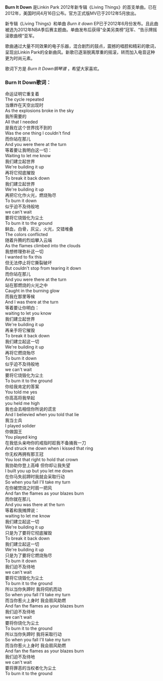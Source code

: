

**Burn It Down** 是Linkin Park 2012年新专辑《Living
Things》的首支单曲。已在2012年，美国时间4月16日公布。官方正式版MV已于2012年5月放出。

  
新专辑《Living Things》和单曲 _Burn it down_
EP已于2012年6月份发布。且此曲被选为2012年NBA季后赛主题曲。单曲发布后获得“全美另类榜”冠军、“告示牌摇滚歌曲榜”亚军。

  
歌曲通过大量不同效果的电子乐器，混合剧烈的鼓点，震撼的唱腔和精彩的歌词，呈现出Linkin
Park的全新曲风。新歌已逐渐脱离厚重的摇滚，转而加入电音这种更为时尚元素。

  
歌词下方是 _Burn It Down钢琴谱_ ，希望大家喜欢。

### Burn It Down歌词：

命运证明它重复着  
The cycle repeated  
当爆炸在天空出现时  
As the explosions broke in the sky  
我所需要的  
All that I needed  
是我在这个世界找不到的  
Was the one thing I couldn't find  
而你站在那儿  
And you were there at the turn  
等着要让我明白这一切：  
Waiting to let me know  
我们建立起世界  
We're building it up  
再将它彻底摧毁  
To break it back down  
我们建立起世界  
We're building it up  
再把它化作火光，燃烧殆尽  
To burn it down  
似乎迫不及待般地  
we can't wait  
要将它烧毁化为尘土  
To burn it to the ground  
鲜血，白骨，灰尘，火光，交错堆叠  
The colors conflicted  
随着升腾的烈焰攀入云端  
As the flames climbed into the clouds  
我想修理弥补这一切  
I wanted to fix this  
但无法停止将它撕裂破坏  
But couldn't stop from tearing it down  
而你站在那儿  
And you were there at the turn  
站在那燃烧的火光之中  
Caught in the burning glow  
而我在那里等候  
And I was there at the turn  
等着要让你明白：  
waiting to let you know  
我们建立起世界  
We're building it up  
再亲手将它摧毁  
To break it back down  
我们建立起这一切  
We're building it up  
再将它燃烧殆尽  
To burn it down  
似乎迫不及待般地  
we can't wait  
要将它烧毁化为尘土  
To burn it to the ground  
你给我肯定的答案  
You told me yes  
你高高将我举起  
you held me high  
我也会去相信你所说的谎言  
And I believied when you told that lie  
我当士兵  
I played solider  
你做国王  
You played king  
在我低头亲吻你的戒指时趁我不备捅我一刀  
And struck me down when i kissed that ring  
你无权再拥有那王冠  
You lost that right to hold that crown  
我协助你登上高峰 但你却让我失望  
I built you up but you let me down  
在你马失前蹄时我就会采取行动  
So when you fall I'll take my turn  
在你被焚烧之时扇一把风  
And fan the flames as your blazes burn  
而你就在那儿  
And you was there at the turn  
等着和我摊牌说：  
waiting to let me know  
我们建立起这一切  
We're building it up  
只是为了要将它彻底摧毁  
To break it back down  
我们建立起这一切  
We're building it up  
只是为了要将它燃烧殆尽  
To burn it down  
我们迫不及待地  
we can't wait  
要将它烧毁化为尘土  
To burn it to the ground  
所以当你失蹄时 我将伺机而动  
So when you fall I'll take my turn  
而当你惹火上身时 我会扇风助燃  
And fan the flames as your blazes burn  
我们迫不及待地  
we can't wait  
要将你烧化为尘土  
To burn it to the ground  
所以当你失蹄时 我将采取行动  
So when you fall I'll take my turn  
而当你惹火上身时 我会扇风助燃  
And fan the flames as your blazes burn  
我们迫不及待地  
we can't wait  
要将罪恶的当权者化为尘土  
To burn it to the ground

